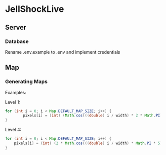 # JellShockLive

## Server

### Database

Rename .env.example to .env and implement credentials 

## Map

### Generating Maps

Examples:

Level 1:
```java
for (int i = 0; i < Map.DEFAULT_MAP_SIZE; i++) {
        pixels[i] = (int) (Math.cos(((double) i / width) * 2 * Math.PI) * 200) + 400;
}
```

Level 4:
```java
for (int i = 0; i < Map.DEFAULT_MAP_SIZE; i++) {
    pixels[i] = (int) (2 * Math.cos(((double) i / width) * Math.PI * 5) * 100) + 300;
}
```